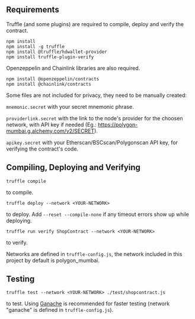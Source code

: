 ## Requirements

Truffle (and some plugins) are required to compile, deploy and verify the contract.
```
npm install
npm install -g truffle
npm install @truffle/hdwallet-provider
npm install truffle-plugin-verify
```

Openzeppelin and Chainlink libraries are also required.
```
npm install @openzeppelin/contracts
npm install @chainlink/contracts
```

Some files are not included for privacy, they need to be manually created:

`mnemonic.secret` with your secret mnemonic phrase.

`providerlink.secret` with the link to the node's provider for the choosen network, with API key if needed (Eg.: https://polygon-mumbai.g.alchemy.com/v2/SECRET).

`apikey.secret` with your Etherscan/BSCscan/Polygonscan API key, for verifying the contract's code.

## Compiling, Deploying and Verifying

```
truffle compile
```
to compile.
```
truffle deploy --network <YOUR-NETWORK>
```
to deploy. Add ```--reset --compile-none``` if any timeout errors show up while deploying.
```
truffle run verify ShopContract --network <YOUR-NETWORK>
```
to verify.

Networks are defined in `truffle-config.js`, the network included in this project by default is polygon_mumbai.

## Testing
```
truffle test --network <YOUR-NETWORK> ./test/shopcontract.js
```
to test. Using [Ganache](https://trufflesuite.com/ganache/index.html) is recommended for faster testing (network "ganache" is defined in `truffle-config.js`).

